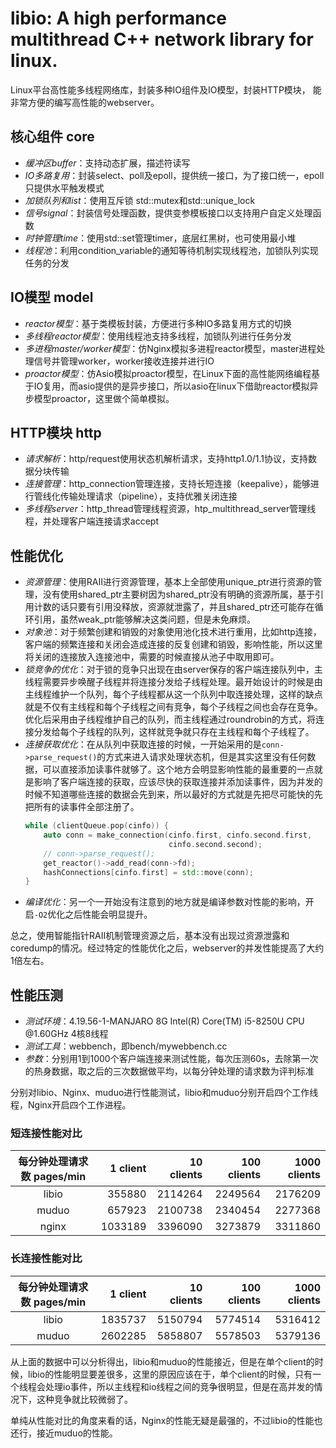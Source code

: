 # libio: A high performance multithread C++ network library for linux.
Linux平台高性能多线程网络库，封装多种IO组件及IO模型，封装HTTP模块， 能非常方便的编写高性能的webserver。

## 核心组件 core
* _缓冲区buffer_：支持动态扩展，描述符读写
* _IO多路复用_：封装select、poll及epoll，提供统一接口，为了接口统一，epoll只提供水平触发模式
* _加锁队列和list_：使用互斥锁 std::mutex和std::unique_lock
* _信号signal_：封装信号处理函数，提供变参模板接口以支持用户自定义处理函数
* _时钟管理time_：使用std::set管理timer，底层红黑树，也可使用最小堆
* _线程池_：利用condition_variable的通知等待机制实现线程池，加锁队列实现任务的分发

## IO模型 model
* _reactor模型_：基于类模板封装，方便进行多种IO多路复用方式的切换
* _多线程reactor模型_：使用线程池支持多线程，加锁队列进行任务分发
* _多进程master/worker模型_：仿Nginx模拟多进程reactor模型，master进程处理信号并管理worker，worker接收连接并进行IO
* _proactor模型_：仿Asio模拟proactor模型，在Linux下面的高性能网络编程基于IO复用，而asio提供的是异步接口，所以asio在linux下借助reactor模拟异步模型proactor，这里做个简单模拟。

## HTTP模块 http
* _请求解析_：http/request使用状态机解析请求，支持http1.0/1.1协议，支持数据分块传输
* _连接管理_：http_connection管理连接，支持长短连接（keepalive），能够进行管线化传输处理请求（pipeline），支持优雅关闭连接
* _多线程server_：http_thread管理线程资源，htp_multithread_server管理线程，并处理客户端连接请求accept

## 性能优化

* _资源管理_：使用RAII进行资源管理，基本上全部使用unique_ptr进行资源的管理，没有使用shared_ptr主要树因为shared_ptr没有明确的资源所属，基于引用计数的话只要有引用没释放，资源就泄露了，并且shared_ptr还可能存在循环引用，虽然weak_ptr能够解决这类问题，但是未免麻烦。
* _对象池_：对于频繁创建和销毁的对象使用池化技术进行重用，比如http连接，客户端的频繁连接和关闭会造成连接的反复创建和销毁，影响性能，所以这里将关闭的连接放入连接池中，需要的时候直接从池子中取用即可。
* _锁竞争的优化_：对于锁的竞争只出现在由server保存的客户端连接队列中，主线程需要异步唤醒子线程并将连接分发给子线程处理。最开始设计的时候是由主线程维护一个队列，每个子线程都从这一个队列中取连接处理，这样的缺点就是不仅有主线程和每个子线程之间有竞争，每个子线程之间也会存在竞争。优化后采用由子线程维护自己的队列，而主线程通过roundrobin的方式，将连接分发给每个子线程的队列，这样就竞争就只存在主线程和每个子线程了。
* _连接获取优化_：在从队列中获取连接的时候，一开始采用的是`conn->parse_request()`的方式来进入请求处理状态机，但是其实这里没有任何数据，可以直接添加读事件就够了。这个地方会明显影响性能的最重要的一点就是影响了客户端连接的获取，应该尽快的获取连接并添加读事件，因为并发的时候不知道哪些连接的数据会先到来，所以最好的方式就是先把尽可能快的先把所有的读事件全部注册了。
    ```c++
    while (clientQueue.pop(cinfo)) {
        auto conn = make_connection(cinfo.first, cinfo.second.first,
                                    cinfo.second.second);
        // conn->parse_request();
        get_reactor()->add_read(conn->fd);
        hashConnections[cinfo.first] = std::move(conn);
    }
    ```
* _编译优化_：另一个一开始没有注意到的地方就是编译参数对性能的影响，开启`-O2`优化之后性能会明显提升。

总之，使用智能指针RAII机制管理资源之后，基本没有出现过资源泄露和coredump的情况。经过特定的性能优化之后，webserver的并发性能提高了大约1倍左右。

## 性能压测
* _测试环境_：4.19.56-1-MANJARO 8G Intel(R) Core(TM) i5-8250U CPU @1.60GHz 4核8线程
* _测试工具_：webbench，即bench/mywebbench.cc
* _参数_：分别用1到1000个客户端连接来测试性能，每次压测60s，去除第一次的热身数据，取之后的三次数据做平均，以每分钟处理的请求数为评判标准

分别对libio、Nginx、muduo进行性能测试，libio和muduo分别开启四个工作线程，Nginx开启四个工作进程。

### 短连接性能对比

| 每分钟处理请求数 pages/min | 1 client | 10 clients | 100 clients | 1000 clients |
|:--------------------------:|---------:|-----------:|------------:|-------------:|
|           libio            |   355880 |    2114264 |     2249564 |      2176209 |
|           muduo            |   657923 |    2100738 |     2340454 |      2277368 |
|           nginx            |  1033189 |    3396090 |     3273879 |      3311860 |

### 长连接性能对比

| 每分钟处理请求数 pages/min | 1 client | 10 clients | 100 clients | 1000 clients |
|:--------------------------:|---------:|-----------:|------------:|-------------:|
|           libio            |  1835737 |    5150794 |     5774514 |      5316412 |
|           muduo            |  2602285 |    5858807 |     5578503 |      5379136 |

从上面的数据中可以分析得出，libio和muduo的性能接近，但是在单个client的时候，libio的性能明显要差很多，这里的原因应该在于，单个client的时候，只有一个线程会处理io事件，所以主线程和io线程之间的竞争很明显，但是在高并发的情况下，这种竞争就比较微弱了。

单纯从性能对比的角度来看的话，Nginx的性能无疑是最强的，不过libio的性能也还行，接近muduo的性能。